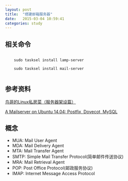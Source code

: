 ```yaml
---
layout: post
title:  "搭建邮箱服务器"
date:   2015-03-04 10:59:41
categories: study
---
```



相关命令
----------------------

```shell

	sudo tasksel install lamp-server

	sudo tasksel install mail-server
	
```

参考资料
----------------------
<a href="http://vbird.dic.ksu.edu.tw/linux_server/0380mail_1.php" target="_blank">鸟哥的Linux私房菜（服务器架设篇）</a>

<a href="https://www.exratione.com/2014/05/a-mailserver-on-ubuntu-1404-postfix-dovecot-mysql/" target="_blank">A Mailserver on Ubuntu 14.04: Postfix, Dovecot, MySQL</a>

概念
----------------------

* MUA: Mail User Agent
* MDA: Mail Delivery Agent
* MTA: Mail Transfer Agent
* SMTP: Simple Mail Transfer Protocol(简单邮件传送协议)
* MRA: Mail Retrieval Agent
* POP: Post Office Protocol(邮政服务协议)
* IMAP: Internet Message Access Protocol